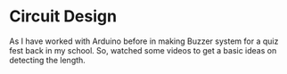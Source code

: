 # Circuit Design

As I have worked with Arduino before in making Buzzer system for a quiz fest back in my school. So, watched some videos to get a basic ideas on detecting the length.
